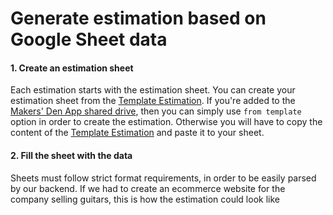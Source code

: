 # Generate estimation based on Google Sheet data

#### 1. Create an estimation sheet

Each estimation starts with the estimation sheet. You can create your estimation sheet from the [Template Estimation](https://docs.google.com/spreadsheets/d/1-LS9Nz0pVSRI-SzNmAYGasjlWFmbHxM5Z7gAg0bjulI/edit#gid=0). If you're added to the [Makers' Den App shared drive](https://drive.google.com/drive/u/0/folders/0AMa-Ta1Xov41Uk9PVA), then you can simply use `from template` option in order to create the estimation. Otherwise you will have to copy the content of the [Template Estimation](https://docs.google.com/spreadsheets/d/1-LS9Nz0pVSRI-SzNmAYGasjlWFmbHxM5Z7gAg0bjulI/edit#gid=0) and paste it to your sheet.

#### 2. Fill the sheet with the data

Sheets must follow strict format requirements, in order to be easily parsed by our backend. If we had to create an ecommerce website for the company selling guitars, this is how the estimation could look like 

